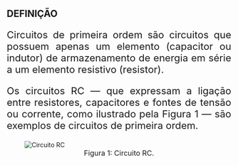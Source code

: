 <style scoped>

p {
    text-align: justify;
    font-size: 22px;
}

figure > img {
    background-color: transparent!important;
    display: block;
    margin-left: auto;
    margin-right: auto;
}

figure > figcaption {
    text-align: center;
    font-size: 16px;
}

</style>

## DEFINIÇÃO

Circuitos de primeira ordem são circuitos que possuem apenas um elemento (capacitor ou indutor) de armazenamento de energia em série a um elemento resistivo (resistor).

Os circuitos RC — que expressam a ligação entre resistores, capacitores e fontes de tensão ou corrente, como ilustrado pela Figura 1 — são exemplos de circuitos de primeira ordem.

<figure>
  <img src="https://i.imgur.com/7L5JxQW.png" alt="Circuito RC">
  <figcaption>Figura 1: Circuito RC.</figcaption>
</figure>
